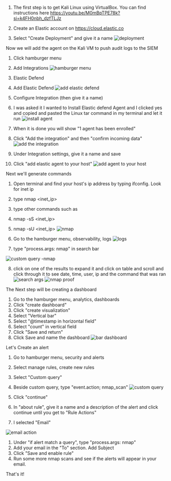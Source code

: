 
1. The first step is to get Kali Linux using VirtualBox. You can find instructions here https://youtu.be/M0mBpTPE78k?si=k4FH0nbh_dzfTLJz

2. Create an Elastic account on https://cloud.elastic.co
3. Select "Create Deployment" and give it a name
![deployment](https://github.com/user-attachments/assets/0e362b17-c054-49c8-b4bf-2b93f4410e81)

Now we will add the agent on the Kali VM to push audit logs to the SIEM
1. Click hamburger menu
2. Add Integrations
  ![hamburger menu](https://github.com/user-attachments/assets/a0a566e3-babd-48a0-b360-901a7945e90e)
3. Elastic Defend
4. Add Elastic Defend
   ![add elastic defend](https://github.com/user-attachments/assets/fdc4a6f7-0b1e-4b30-91f7-74e5d9860de4)
5.  Configure Integration (then give it a name)
6.  I was asked it I wanted to Install Elastic defend Agent and I clicked yes and copied and pasted the Linux tar command in my terminal and let it run 
  ![install agent](https://github.com/user-attachments/assets/7466d127-fd36-4110-8345-37bb76e0b5b8)

7.  When it is done you will show "1 agent has been enrolled"
8.  Click "Add the integration" and then "confirm incoming data"
   ![add the integration](https://github.com/user-attachments/assets/9b416b64-858a-451d-8639-d6d73af290da)
  
   
9.  Under Integration settings, give it a name and save
10. Click "add elastic agent to your host"
  ![add agent to your host](https://github.com/user-attachments/assets/d3fed2e3-0d2f-4799-a28b-98c92e21d68f)

Next we'll generate commands
1.  Open terminal and find your host's ip address by typing ifconfig. Look for inet ip
2.  type nmap <inet_ip>
3.  type other commands such as
4.  nmap -sS <inet_ip>
5.  nmap -sU <inet_ip>
  ![nmap](https://github.com/user-attachments/assets/e5e0f7b6-2b1e-4ea8-af52-9cdd8ac0e38b)

6.  Go to the hamburger menu, observability, logs
   ![logs](https://github.com/user-attachments/assets/02f3029d-8030-4abd-be2b-56956f921963)

7.  type "process.args: nmap" in search bar
   
   ![custom query -nmap](https://github.com/user-attachments/assets/9c306bb5-d9a4-4109-a4b7-6f3d3ae5a062)

8.  click on one of the results to expand it and click on table and scroll and click through it to see date, time, user, ip and the command that was ran
  ![search args](https://github.com/user-attachments/assets/f46edbb4-2cff-4daa-aecc-847ca8d4db14)
  ![nmap proof](https://github.com/user-attachments/assets/0b01205c-f9ca-43e9-92f1-5c3f421926b3)


The Next step will be creating a dashboard
1.  Go to the hamburger menu, analytics, dashboards
2.  Click "create dashboard"
3.  Click "create visualization"
4.  Select "Vertical bar"
5.  Select "@timestamp in horizontal field"
6.  Select "count" in vertical field
7.  Click "Save and return"
8.  Click Save and name the dashboard
   ![bar dashboard](https://github.com/user-attachments/assets/1dbaabe2-b7a6-4dfe-99a0-174b66e3116f)
    
Let's Create an alert
1.   Go to hamburger menu, security and alerts
2.   Select manage rules, create new rules
3.   Select "Custom query"
4.   Beside custom query, type "event.action; nmap_scan"
   ![custom query](https://github.com/user-attachments/assets/6f74db4e-a992-4ab3-88cf-da6bfc45eaef)
   
5.   Click "continue"
6.   In "about rule", give it a name and a description of the alert and click continue until you get to "Rule Actions"
7.   I selected "Email"
   
 ![email action](https://github.com/user-attachments/assets/57b2cc57-2eeb-429b-bab6-320131cc4330)

1.   Under "if alert match a query", type "process.args: nmap"
2.   Add your email in the "To" section. Add Subject
3.   Click "Save and enable rule"
4.   Run some more nmap scans and see if the alerts will appear in your email.
    
That's it!
    
